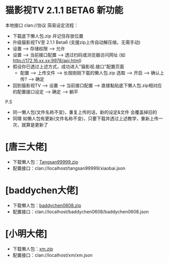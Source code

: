 # 猫影视TV 2.1.1 BETA6 新功能
本地接口 clan://协议 简易设定流程：
* 下载底下懒人包.zip 并记住存放位置
* 升级猫影视TV至 2.1.1 Beta6 (支援zip上传自动解压缩，无需手动)
* 设置 --> 存储权限 --> 允许
* 设置 --> 当前接口配置 --> 透过扫码或浏览器访问网址 (如 http://172.16.xx.xx:9978/api.html)
* 假设你已透过上述方式，成功进入"猫影视.接口"配置页面
	* 配置 --> 上传文件 --> 长按刚刚下载的懒人包.zip 选取 --> 开启 --> 确认上传? --> 确定
* 回到猫影视TV --> 设置 --> 当前接口配置 --> 直接黏贴底下懒人包.zip相对应的配置接口设定 --> 确定 --> 躺平

P.S
* 同一懒人包(文件名称不变)，重复上传的话，新的设定&文件 会覆盖掉旧的
* 同理 如懒人包有更新(文件名称不变)，只要下载并透过上述教学，重新上传一次，就算是更新了

# [唐三大佬]
* 下载懒人包：[Tangsan99999.zip](https://github.com/YuanHsing/freed/raw/master/%E7%8C%AB%E5%BD%B1%E8%A7%86TV%20clan%E6%87%92%E4%BA%BA%E5%8C%85/Tangsan99999.zip)
* 配置接口：clan://localhost/tangsan99999/xiaobai.json


# [baddychen大佬]
* 下载懒人包：[baddychen0608.zip](https://github.com/YuanHsing/freed/raw/master/%E7%8C%AB%E5%BD%B1%E8%A7%86TV%20clan%E6%87%92%E4%BA%BA%E5%8C%85/baddychen0608.zip)
* 配置接口：clan://localhost/baddychen0608/baddychen0608.json


# [小明大佬]
* 下载懒人包：[xm.zip](https://github.com/YuanHsing/freed/raw/master/%E7%8C%AB%E5%BD%B1%E8%A7%86TV%20clan%E6%87%92%E4%BA%BA%E5%8C%85/xm.zip)
* 配置接口：clan://localhost/xm/xm.json
